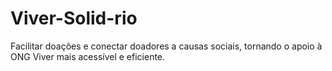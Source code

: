 # Viver-Solid-rio
Facilitar doações e conectar doadores a causas sociais, tornando o apoio à ONG Viver mais acessível e eficiente.
